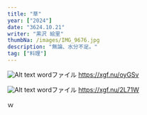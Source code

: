 ```yaml
---
title: "草"
year: ["2024"]
date: "3624.10.21"
writer: "黒沢 絵里"
thumbNa: /images/IMG_9676.jpg
description: "無論、水分不足。"
tag: ["料理"]
---
```




![Alt text](/images/履歴書0001.jpg)
wordファイル <https://xgf.nu/oyGSv>



![Alt text](/images/障害特性について20001.jpg)
wordファイル <https://xgf.nu/2L71W>



ｗ


